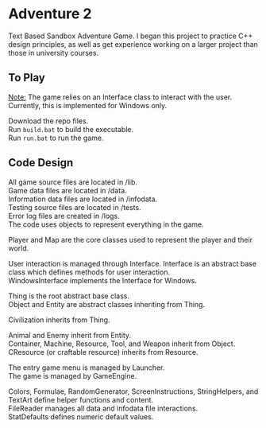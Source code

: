 # Adventure 2
 
Text Based Sandbox Adventure Game. I began this project to practice C++ design principles, as well as get experience working on a larger project than those in university courses.

## To Play

<u>Note:</u> The game relies on an Interface class to interact with the user. Currently, this is implemented for Windows only.

Download the repo files. <br/>
Run `build.bat` to build the executable. <br/>
Run `run.bat` to run the game.

## Code Design

All game source files are located in /lib. <br/>
Game data files are located in /data. <br/>
Information data files are located in /infodata. <br/>
Testing source files are located in /tests. <br/>
Error log files are created in /logs. <br/>
The code uses objects to represent everything in the game. <br/>

Player and Map are the core classes used to represent the player and their world.

User interaction is managed through Interface. Interface is an abstract base class which defines methods for user interaction. <br/>
WindowsInterface implements the Interface for Windows.

Thing is the root abstract base class. <br/>
Object and Entity are abstract classes inheriting from Thing.

Civilization inherits from Thing.

Animal and Enemy inherit from Entity. <br/>
Container, Machine, Resource, Tool, and Weapon inherit from Object. <br/>
CResource (or craftable resource) inherits from Resource.

The entry game menu is managed by Launcher. <br/>
The game is managed by GameEngine.

Colors, Formulae, RandomGenerator, ScreenInstructions, StringHelpers, and TextArt define helper functions and content. <br/>
FileReader manages all data and infodata file interactions. <br/>
StatDefaults defines numeric default values.